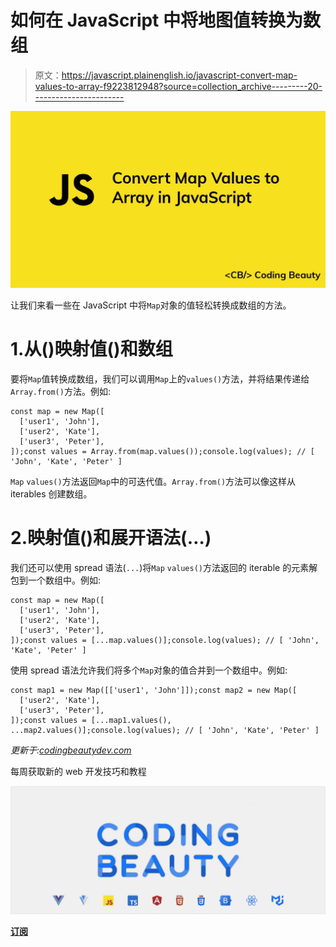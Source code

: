 # 如何在 JavaScript 中将地图值转换为数组

> 原文：<https://javascript.plainenglish.io/javascript-convert-map-values-to-array-f9223812948?source=collection_archive---------20----------------------->

![](img/67d3d699fa04891e4029e63e1b011d04.png)

让我们来看一些在 JavaScript 中将`Map`对象的值轻松转换成数组的方法。

# 1.从()映射值()和数组

要将`Map`值转换成数组，我们可以调用`Map`上的`values()`方法，并将结果传递给`Array.from()`方法。例如:

```
const map = new Map([
  ['user1', 'John'],
  ['user2', 'Kate'],
  ['user3', 'Peter'],
]);const values = Array.from(map.values());console.log(values); // [ 'John', 'Kate', 'Peter' ]
```

`Map` `values()`方法返回`Map`中的可迭代值。`Array.from()`方法可以像这样从 iterables 创建数组。

# 2.映射值()和展开语法(…)

我们还可以使用 spread 语法(`...`)将`Map` `values()`方法返回的 iterable 的元素解包到一个数组中。例如:

```
const map = new Map([
  ['user1', 'John'],
  ['user2', 'Kate'],
  ['user3', 'Peter'],
]);const values = [...map.values()];console.log(values); // [ 'John', 'Kate', 'Peter' ]
```

使用 spread 语法允许我们将多个`Map`对象的值合并到一个数组中。例如:

```
const map1 = new Map([['user1', 'John']]);const map2 = new Map([
  ['user2', 'Kate'],
  ['user3', 'Peter'],
]);const values = [...map1.values(), ...map2.values()];console.log(values); // [ 'John', 'Kate', 'Peter' ]
```

*更新于:*[*codingbeautydev.com*](https://cbdev.link/e012fd)

每周获取新的 web 开发技巧和教程

![](img/b8db4799ac3fa2b55b41c7ca714bdf64.png)

[**订阅**](https://codingbeautydev.com/newsletter)